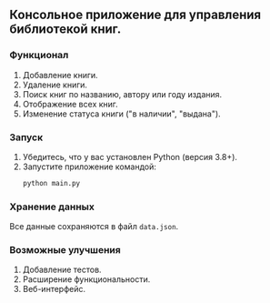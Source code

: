 ## Консольное приложение для управления библиотекой книг.

### Функционал
1. Добавление книги.
2. Удаление книги.
3. Поиск книг по названию, автору или году издания.
4. Отображение всех книг.
5. Изменение статуса книги ("в наличии", "выдана").

### Запуск
1. Убедитесь, что у вас установлен Python (версия 3.8+).
2. Запустите приложение командой:
   ```bash
   python main.py
   ```

### Хранение данных
Все данные сохраняются в файл `data.json`.

### Возможные улучшения
1. Добавление тестов.
2. Расширение функциональности.
3. Веб-интерфейс.

